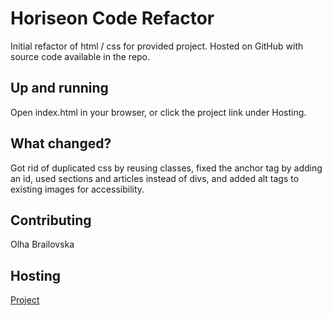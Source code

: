 # Horiseon Code Refactor

Initial refactor of html / css for provided project. Hosted on GitHub with source code available in the repo.

## Up and running

Open index.html in your browser, or click the project link under Hosting.

## What changed?

Got rid of duplicated css by reusing classes, fixed the anchor tag by adding an id, used sections and articles instead of divs, and added alt tags to existing images for accessibility.

## Contributing

Olha Brailovska

## Hosting

[Project](https://obrailovska.github.io/Horiseon-Code-Refactor/)
